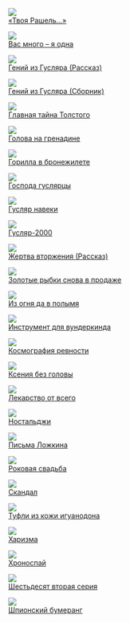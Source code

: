 ![](«Твоя%20Рашель...».jpg)  
[«Твоя Рашель...»](«Твоя%20Рашель...».md)

![](Вас%20много%20–%20я%20одна.jpg)  
[Вас много – я одна](Вас%20много%20–%20я%20одна.md)

![](Гений%20из%20Гусляра%20(Рассказ).jpg)  
[Гений из Гусляра (Рассказ)](Гений%20из%20Гусляра%20(Рассказ).md)

![](Гений%20из%20Гусляра%20(Сборник).jpg)  
[Гений из Гусляра (Сборник)](Гений%20из%20Гусляра%20(Сборник).md)

![](Главная%20тайна%20Толстого.jpg)  
[Главная тайна Толстого](Главная%20тайна%20Толстого.md)

![](Голова%20на%20гренадине.jpg)  
[Голова на гренадине](Голова%20на%20гренадине.md)

![](Горилла%20в%20бронежилете.jpg)  
[Горилла в бронежилете](Горилла%20в%20бронежилете.md)

![](Господа%20гуслярцы.jpg)  
[Господа гуслярцы](Господа%20гуслярцы.md)

![](Гусляр%20навеки.jpg)  
[Гусляр навеки](Гусляр%20навеки.md)

![](Гусляр-2000.jpg)  
[Гусляр-2000](Гусляр-2000.md)

![](Жертва%20вторжения%20(Рассказ).jpg)  
[Жертва вторжения (Рассказ)](Жертва%20вторжения%20(Рассказ).md)

![](Золотые%20рыбки%20снова%20в%20продаже.jpg)  
[Золотые рыбки снова в продаже](Золотые%20рыбки%20снова%20в%20продаже.md)

![](Из%20огня%20да%20в%20полымя.jpg)  
[Из огня да в полымя](Из%20огня%20да%20в%20полымя.md)

![](Инструмент%20для%20вундеркинда.jpg)  
[Инструмент для вундеркинда](Инструмент%20для%20вундеркинда.md)

![](Космография%20ревности.jpg)  
[Космография ревности](Космография%20ревности.md)

![](Ксения%20без%20головы.jpg)  
[Ксения без головы](Ксения%20без%20головы.md)

![](Лекарство%20от%20всего.jpg)  
[Лекарство от всего](Лекарство%20от%20всего.md)

![](Ностальджи.jpg)  
[Ностальджи](Ностальджи.md)

![](Письма%20Ложкина.jpg)  
[Письма Ложкина](Письма%20Ложкина.md)

![](Роковая%20свадьба.jpg)  
[Роковая свадьба](Роковая%20свадьба.md)

![](Скандал.jpg)  
[Скандал](Скандал.md)

![](Туфли%20из%20кожи%20игуанодона.jpg)  
[Туфли из кожи игуанодона](Туфли%20из%20кожи%20игуанодона.md)

![](Харизма.jpg)  
[Харизма](Харизма.md)

![](Хроноспай.jpg)  
[Хроноспай](Хроноспай.md)

![](Шестьдесят%20вторая%20серия.jpg)  
[Шестьдесят вторая серия](Шестьдесят%20вторая%20серия.md)

![](Шпионский%20бумеранг.jpg)  
[Шпионский бумеранг](Шпионский%20бумеранг.md)
